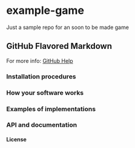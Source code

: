 # example-game
Just a sample repo for an soon to be made game

## GitHub Flavored Markdown
For more info: [GitHub Help](https://help.github.com/articles/basic-writing-and-formatting-syntax/)

### Installation procedures
### How your software works
### Examples of implementations
### API and documentation
#### License

